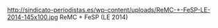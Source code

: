http://sindicato-periodistas.es/wp-content/uploads/ReMC-+-FeSP-LE-2014-145x100.jpg
ReMC + FeSP (LE 2014)
